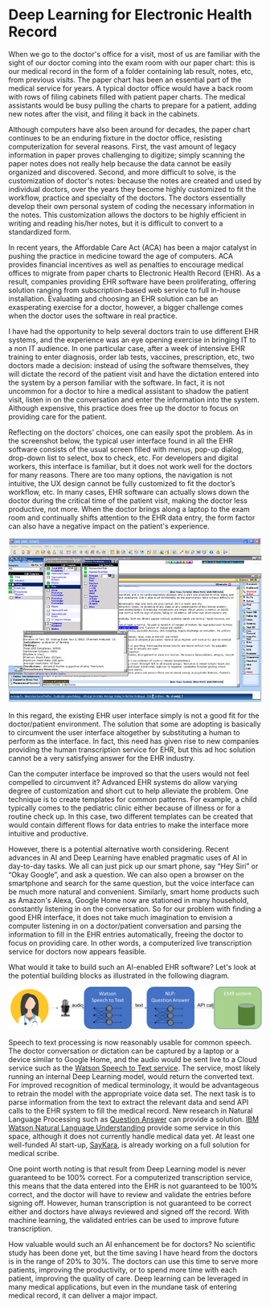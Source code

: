 # Deep Learning for Electronic Health Record

When we go to the doctor's office for a visit, most of us are familiar with the sight of our doctor coming into the exam room with our paper chart:  this is our medical record in the form of a folder containing lab result, notes, etc, from previous visits.  The paper chart has been an essential part of the medical service for years.  A typical doctor office would have a back room with rows of filing cabinets filled with patient paper charts.  The medical assistants would be busy pulling the charts to prepare for a patient, adding new notes after the visit, and filing it back in the cabinets.   

Although computers have also been around for decades, the paper chart continues to be an enduring fixture in the doctor office, resisting computerization for several reasons.  First, the vast amount of legacy information in paper proves challenging to digitize;  simply scanning the paper notes does not really help because the data cannot be easily organized and discovered. Second, and more difficult to solve, is the customization of doctor's notes:  because the notes are created and used by individual doctors, over the years they become highly customized to fit the workflow, practice and specialty of the doctors.  The doctors essentially develop their own personal system of coding the necessary information in the notes.  This customization allows the doctors to be highly efficient in writing and reading his/her notes, but it is difficult to convert to a standardized form.  

In recent years, the Affordable Care Act (ACA) has been a major catalyst in pushing the practice in medicine toward the age of computers.  ACA provides financial incentives as well as penalties to encourage medical offices to migrate from paper charts to Electronic Health Record (EHR). As a result, companies providing EHR software have been proliferating, offering solution ranging from subscription-based web service to full in-house installation.  Evaluating and choosing an EHR solution can be an exasperating exercise for a doctor, however, a bigger challenge comes when the doctor uses the software in real practice.   

I have had the opportunity to help several doctors train to use different EHR systems, and the experience was an eye opening exercise in bringing IT to a non IT audience. In one particular case, after a week of intensive EHR training to enter diagnosis, order lab tests, vaccines, prescription, etc, two doctors made a decision: instead of using the software themselves, they will dictate the record of the patient visit and have the dictation entered into the system by a person familiar with the software. In fact, it is not uncommon for a doctor to hire a medical assistant to shadow the patient visit, listen in on the conversation and enter the information into the system.  Although expensive, this practice does free up the doctor to focus on providing care for the patient. 

Reflecting on the doctors' choices, one can easily spot the problem. As in the screenshot below, the typical user interface found in all the EHR software consists of the usual screen filled with menus, pop-up dialog, drop-down list to select, box to check, etc. For developers and digital workers, this interface is familiar, but it  does not work well for the doctors for many reasons. There are too many options, the navigation is not intuitive, the UX design cannot be fully customized to fit the doctor’s workflow, etc. In many cases, EHR software can actually slows down the doctor during the critical time of the patient visit, making the doctor less productive, not more.  When the doctor brings along a laptop to the exam room and continually shifts attention to the EHR data entry, the form factor can also have a negative impact on the patient's experience.  

![](images/EHR-screen.jpg)

In this regard, the existing EHR user interface simply is not a good fit for the doctor/patient environment.  The solution that some are adopting is basically to circumvent the user interface altogether by substituting a human to perform as the interface. In fact, this need has given rise to new companies providing the human transcription service for EHR, but this ad hoc solution cannot be a very satisfying answer for the EHR industry.

Can the computer interface be improved so that the users would not feel compelled to circumvent it?  Advanced EHR systems do allow varying degree of customization and short cut to help alleviate the problem.  One technique is to create templates for common patterns.  For example, a child typically comes to the pediatric clinic either because of illness or for a routine check up. In this case, two different templates can be created that would contain different flows for data entries to make the interface more intuitive and productive.    

However, there is a potential alternative worth considering. Recent advances in AI and Deep Learning have enabled pragmatic uses of AI in day-to-day tasks. We all can just pick up our smart phone, say “Hey Siri” or “Okay Google”, and ask a question. We can also open a browser on the smartphone and search for the same question, but the voice interface can be much more natural and convenient. Similarly, smart home products such as Amazon's Alexa, Google Home now are stationed in many household, constantly listening in on the conversation.  So for our problem with finding a good EHR interface, it does not take much imagination to envision a computer listening in on a doctor/patient conversation and parsing the information to fill in the EHR entries automatically, freeing the doctor to focus on providing care. In other words, a computerized live transcription service for doctors now appears feasible.

What would it take to build such an AI-enabled EHR software? Let's look at the potential building blocks as illustrated in the following diagram.  

![](images/deeplearning-transcription.png)

Speech to text processing is now reasonably usable for common speech.  The doctor conversation or dictation can be captured by a laptop or a device similar to Google Home, and the audio would be sent live to a Cloud service such as the [Watson Speech to Text service](https://www.ibm.com/watson/services/speech-to-text/).  The service, most likely running an internal Deep Learning model, would return the converted text.  For improved recognition of medical terminology, it would be advantageous to retrain the model with the appropriate voice data set.  The next task is to parse information from the text to extract the relevant data and send API calls to the EHR system to fill the medical record.  New research in Natural Language Processing such as [Question Answer](https://github.com/allenai/allennlp) can provide a solution. [IBM Watson Natural Language Understanding](https://www.ibm.com/cloud/watson-natural-language-understanding) provide some service in this space, although it does not currently handle medical data yet.  At least one well-funded AI start-up, [SayKara](http://www.saykara.com), is already working on a full solution for medical scribe.

One point worth noting is that result from Deep Learning model is never guaranteed to be 100% correct.  For a computerized transcription service, this means that the data entered into the EHR is not guaranteed to be 100% correct, and the doctor will have to review and validate the entries before signing off. However, human transcription is not guaranteed to be correct either and doctors have always reviewed and signed off the record. With machine learning, the validated entries can be used to improve future transcription.

How valuable would such an AI enhancement be for doctors? No scientific study has been done yet, but the time saving I have heard from the doctors is in the range of 20% to 30%.  The doctors can use this time to serve more patients, improving the productivity, or to spend more time with each patient, improving the quality of care.  Deep learning can be leveraged in many medical applications, but even in the mundane task of entering medical record, it can deliver a major impact.
			


